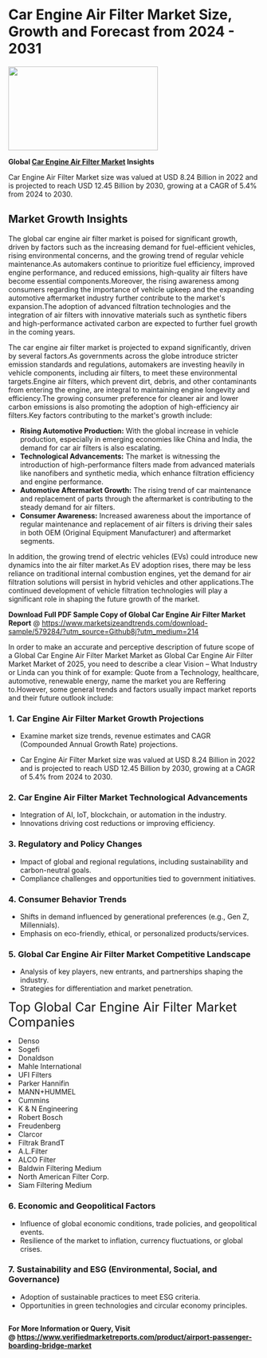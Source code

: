 <H1>Car Engine Air Filter Market Size, Growth and Forecast from 2024 - 2031</H1><img class="aligncenter size-medium wp-image-584254" src="https://thirdeyenews.in/wp-content/uploads/2024/09/Global-Market-Research-300x168.jpeg" alt="" width="300" height="168" /><p><strong>Global&nbsp;<a href="https://www.marketsizeandtrends.com/download-sample/579284/?utm_source=Github8j?utm_medium=214">Car Engine Air Filter Market</a> Insights</strong></p><p>Car Engine Air Filter Market size was valued at USD 8.24 Billion in 2022 and is projected to reach USD 12.45 Billion by 2030, growing at a CAGR of 5.4% from 2024 to 2030.</p><p><h2>Market Growth Insights</h2> <p>The global car engine air filter market is poised for significant growth, driven by factors such as the increasing demand for fuel-efficient vehicles, rising environmental concerns, and the growing trend of regular vehicle maintenance.As automakers continue to prioritize fuel efficiency, improved engine performance, and reduced emissions, high-quality air filters have become essential components.Moreover, the rising awareness among consumers regarding the importance of vehicle upkeep and the expanding automotive aftermarket industry further contribute to the market's expansion.The adoption of advanced filtration technologies and the integration of air filters with innovative materials such as synthetic fibers and high-performance activated carbon are expected to further fuel growth in the coming years.</p> <p>The car engine air filter market is projected to expand significantly, driven by several factors.As governments across the globe introduce stricter emission standards and regulations, automakers are investing heavily in vehicle components, including air filters, to meet these environmental targets.Engine air filters, which prevent dirt, debris, and other contaminants from entering the engine, are integral to maintaining engine longevity and efficiency.The growing consumer preference for cleaner air and lower carbon emissions is also promoting the adoption of high-efficiency air filters.Key factors contributing to the market's growth include: <ul> <li><strong>Rising Automotive Production:</strong> With the global increase in vehicle production, especially in emerging economies like China and India, the demand for car air filters is also escalating.</li> <li><strong>Technological Advancements:</strong> The market is witnessing the introduction of high-performance filters made from advanced materials like nanofibers and synthetic media, which enhance filtration efficiency and engine performance.</li> <li><strong>Automotive Aftermarket Growth:</strong> The rising trend of car maintenance and replacement of parts through the aftermarket is contributing to the steady demand for air filters.</li> <li><strong>Consumer Awareness:</strong> Increased awareness about the importance of regular maintenance and replacement of air filters is driving their sales in both OEM (Original Equipment Manufacturer) and aftermarket segments.</li> </ul> <p>In addition, the growing trend of electric vehicles (EVs) could introduce new dynamics into the air filter market.As EV adoption rises, there may be less reliance on traditional internal combustion engines, yet the demand for air filtration solutions will persist in hybrid vehicles and other applications.The continued development of vehicle filtration technologies will play a significant role in shaping the future growth of the market.</p> <p><span class=""><strong>Download Full PDF Sample Copy of Global Car Engine Air Filter Market Report</strong> @ <a href="https://www.marketsizeandtrends.com/download-sample/579284/?utm_source=Github8j?utm_medium=214" target="_blank">https://www.marketsizeandtrends.com/download-sample/579284/?utm_source=Github8j?utm_medium=214</a></span></p><p>In order to make an accurate and perceptive description of future scope of a Global&nbsp;Car Engine Air Filter Market Market as Global&nbsp;Car Engine Air Filter Market Market of 2025, you need to describe a clear Vision &ndash; What Industry or Linda can you think of for example: Quote from a Technology, healthcare, automotive, renewable energy, name the market you are Reffering to.However, some general trends and factors usually impact market reports and their future outlook include:</p><h3>1.&nbsp;<strong>Car Engine Air Filter Market Growth Projections</strong></h3><ul><li>Examine market size trends, revenue estimates and CAGR (Compounded Annual Growth Rate) projections.</li><li><p>Car Engine Air Filter Market size was valued at USD 8.24 Billion in 2022 and is projected to reach USD 12.45 Billion by 2030, growing at a CAGR of 5.4% from 2024 to 2030.</p></li></ul><h3>2.&nbsp;<strong>Car Engine Air Filter Market Technological Advancements</strong></h3><ul><li>Integration of AI, IoT, blockchain, or automation in the industry.</li><li>Innovations driving cost reductions or improving efficiency.</li></ul><h3>3.&nbsp;<strong>Regulatory and Policy Changes</strong></h3><ul><li>Impact of global and regional regulations, including sustainability and carbon-neutral goals.</li><li>Compliance challenges and opportunities tied to government initiatives.</li></ul><h3>4.&nbsp;<strong>Consumer Behavior Trends</strong></h3><ul><li>Shifts in demand influenced by generational preferences (e.g., Gen Z, Millennials).</li><li>Emphasis on eco-friendly, ethical, or personalized products/services.</li></ul><h3>5.&nbsp;<strong>Global Car Engine Air Filter Market Competitive Landscape</strong></h3><ul><li>Analysis of key players, new entrants, and partnerships shaping the industry.</li><li>Strategies for differentiation and market penetration.</li></ul><p data-pm-slice="1 1 []"><span style="color: inherit; font-family: inherit; font-size: 25px;">Top Global Car Engine Air Filter Market Companies</span></p><div class="" data-test-id=""><p><li>Denso</li><li> Sogefi</li><li> Donaldson</li><li> Mahle International</li><li> UFI Filters</li><li> Parker Hannifin</li><li> MANN+HUMMEL</li><li> Cummins</li><li> K & N Engineering</li><li> Robert Bosch</li><li> Freudenberg</li><li> Clarcor</li><li> Filtrak BrandT</li><li> A.L.Filter</li><li> ALCO Filter</li><li> Baldwin Filtering Medium</li><li> North American Filter Corp.</li><li> Siam Filtering Medium</li></p></div><h3>6.&nbsp;<strong>Economic and Geopolitical Factors</strong></h3><ul><li>Influence of global economic conditions, trade policies, and geopolitical events.</li><li>Resilience of the market to inflation, currency fluctuations, or global crises.</li></ul><h3>7.&nbsp;<strong>Sustainability and ESG (Environmental, Social, and Governance)</strong></h3><ul><li>Adoption of sustainable practices to meet ESG criteria.</li><li>Opportunities in green technologies and circular economy principles.</li></ul><h2><strong style="font-size: 14px;">For More Information or Query, Visit @&nbsp;</strong><a style="background-color: #ffffff; font-size: 14px;" href="https://www.marketsizeandtrends.com/report/car-engine-air-filter-market/" target="_blank">https://www.verifiedmarketreports.com/product/airport-passenger-boarding-bridge-market</a></h2>